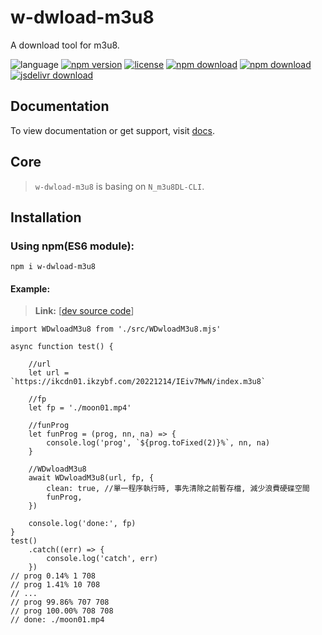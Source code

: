 # w-dwload-m3u8
A download tool for m3u8.

![language](https://img.shields.io/badge/language-JavaScript-orange.svg) 
[![npm version](http://img.shields.io/npm/v/w-dwload-m3u8.svg?style=flat)](https://npmjs.org/package/w-dwload-m3u8) 
[![license](https://img.shields.io/npm/l/w-dwload-m3u8.svg?style=flat)](https://npmjs.org/package/w-dwload-m3u8) 
[![npm download](https://img.shields.io/npm/dt/w-dwload-m3u8.svg)](https://npmjs.org/package/w-dwload-m3u8) 
[![npm download](https://img.shields.io/npm/dm/w-dwload-m3u8.svg)](https://npmjs.org/package/w-dwload-m3u8) 
[![jsdelivr download](https://img.shields.io/jsdelivr/npm/hm/w-dwload-m3u8.svg)](https://www.jsdelivr.com/package/npm/w-dwload-m3u8)

## Documentation
To view documentation or get support, visit [docs](https://yuda-lyu.github.io/w-dwload-m3u8/global.html).

## Core
> `w-dwload-m3u8` is basing on `N_m3u8DL-CLI`.

## Installation
### Using npm(ES6 module):
```alias
npm i w-dwload-m3u8
```

#### Example:
> **Link:** [[dev source code](https://github.com/yuda-lyu/w-dwload-m3u8/blob/master/g.mjs)]
```alias
import WDwloadM3u8 from './src/WDwloadM3u8.mjs'

async function test() {

    //url
    let url = `https://ikcdn01.ikzybf.com/20221214/IEiv7MwN/index.m3u8`

    //fp
    let fp = './moon01.mp4'

    //funProg
    let funProg = (prog, nn, na) => {
        console.log('prog', `${prog.toFixed(2)}%`, nn, na)
    }

    //WDwloadM3u8
    await WDwloadM3u8(url, fp, {
        clean: true, //單一程序執行時, 事先清除之前暫存檔, 減少浪費硬碟空間
        funProg,
    })

    console.log('done:', fp)
}
test()
    .catch((err) => {
        console.log('catch', err)
    })
// prog 0.14% 1 708
// prog 1.41% 10 708
// ...
// prog 99.86% 707 708
// prog 100.00% 708 708
// done: ./moon01.mp4
```
